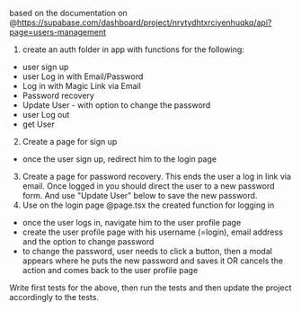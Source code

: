
based on the documentation on @https://supabase.com/dashboard/project/nrytydhtxrciyenhuqkq/api?page=users-management 

1) create an auth folder in app with functions for the following: 
- user sign up 
- user Log in with Email/Password
- Log in with Magic Link via Email
- Password recovery
- Update User - with option to change the password
- user Log out
- get User

2) Create a page for sign up
- once the user sign up, redirect him to the login page
3) Create a page for password recovery. This ends the user a log in link via email. Once logged in you should direct the user to a new password form. And use "Update User" below to save the new password.
4) Use  on the login page @page.tsx the created function for logging in 
- once the user logs in, navigate him to the user profile page
- create the user profile page with his username (=login), email address and the option to change password
- to change the password, user needs to click a button, then a modal appears where he puts the new password and saves it OR cancels the action and comes back to the user profile page
 
Write first tests for the above, then run the tests and then update the project accordingly to the tests. 

 